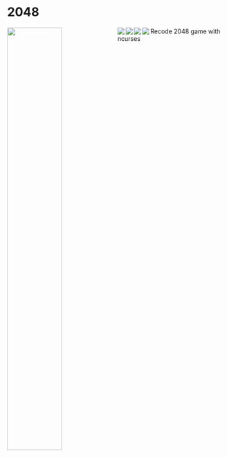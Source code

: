 # 2048
<img src="http://i.imgur.com/2VatKIt.png" align="left" width="50%"/>
<img src="http://i.imgur.com/pJ8YQED.png" align="left" />
<img src="http://i.imgur.com/95zMXMi.png" align="left" />
<img src="http://i.imgur.com/klEPHG5.png" align="left" />
<img src="http://i.imgur.com/22JyWNw.png" align="left" />
Recode 2048 game with ncurses
